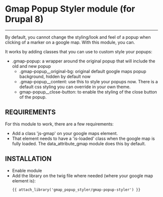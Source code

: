# Gmap Popup Styler module (for Drupal 8) #
-------------------------------
By default, you cannot change the styling/look and feel of a popup when clicking of a marker on a google map.
With this module, you can.

It works by adding classes that you can use to custom style your popups:
- .gmap-popup: a wrapper around the original popup that will include the old and new popup
  - .gmap-popup__original-bg: original default google maps popup background, hidden by default now
  - .gmap-popup__content: use this to style your popups now. There is a default css styling you can override in your own
theme.
  - gmap-popup__close-button: to enable the styling of the close button of the popup.

REQUIREMENTS
-------------
For this module to work, there are a few requirements:
- Add a class 'js-gmap' on your google maps element.
- That element needs to have a 'is-loaded' class when the google map is fully loaded. The data_attribute_gmap module does this by default.

INSTALLATION
------------
- Enable module
- Add the library on the twig file where needed (where your google map element is):
  ```
  {{ attach_library('gmap_popup_styler/gmap-popup-styler') }}
  ```